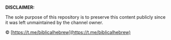 **DISCLAIMER:**

The sole purpose of this repository is to preserve this content publicly since it was left unmaintained by the channel owner.

© [https://t.me/biblicalhebrew](https://t.me/biblicalhebrew)
